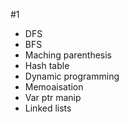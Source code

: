 #1
- DFS
- BFS
- Maching parenthesis 
- Hash table
- Dynamic programming 
- Memoaisation 
- Var ptr manip
- Linked lists